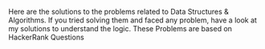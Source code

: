 Here are the solutions to the problems related to Data Structures & Algorithms. If you tried solving them and faced any problem, have a look at my solutions to understand the logic.
These Problems are based on HackerRank Questions
